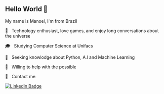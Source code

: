 

## Hello World 👋
 My name is Manoel, I'm from Brazil
 
💬  &nbsp; Technology enthusiast, love games, and enjoy long conversations about the universe

:mortar_board:  &nbsp; Studying Computer Science at Unifacs

:scroll: &nbsp; Seeking knowlodge about Python, A.I and Machine Learning 

:bell: &nbsp; Willing to help with the possible

📮 &nbsp; Contact me: <br/>
 
 [![Linkedin Badge](https://img.shields.io/badge/-ManoelFernandes-blue?style=flat-square&logo=Linkedin&logoColor=white&link=https://www.linkedin.com/in/manoel-fernandes-b366161ab/)](https://www.linkedin.com/in/manoel-fernandes-b366161ab/) 
<!--  [![Gmail Badge](https://img.shields.io/badge/-manoelfelipefern@gmail.com-c14438?style=flat-square&logo=Gmail&logoColor=white&link=mailto:manoelfelipefern@gmail.com)](mailto:manoelfelipefern@gmail.com)  -->


<!-- 
<div style="display: inline_block">
  <img align="center" alt="Linux" height="50" width="40" src="https://cdn.jsdelivr.net/gh/devicons/devicon/icons/linux/linux-original.svg">
  <img align="center" alt="Python" height="50" width="40" src="https://cdn.jsdelivr.net/gh/devicons/devicon/icons/python/python-original.svg">
  <img align="center" alt="C" height="50" width="40" src="https://cdn.jsdelivr.net/gh/devicons/devicon/icons/c/c-original.svg">
  <img align="center" alt="Javascript" height="50" width="40" src="https://cdn.jsdelivr.net/gh/devicons/devicon/icons/javascript/javascript-original.svg">
  <img align="center" alt="HTML" height="50" width="40" src="https://raw.githubusercontent.com/devicons/devicon/master/icons/html5/html5-original.svg">
  <img align="center" alt="CSS" height="50" width="40" src="https://raw.githubusercontent.com/devicons/devicon/master/icons/css3/css3-original.svg">
</div>
-->
 
 

